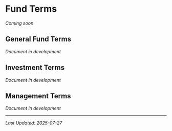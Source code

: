 # Fund Terms

*Coming soon*

## General Fund Terms
*Document in development*

## Investment Terms  
*Document in development*

## Management Terms
*Document in development*

---
*Last Updated: 2025-07-27*